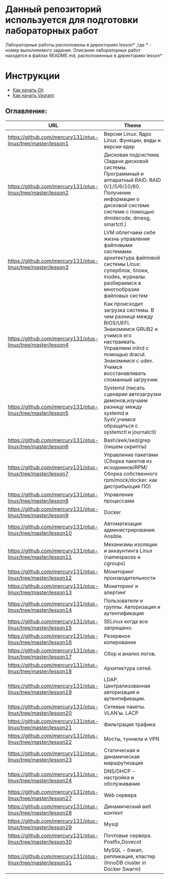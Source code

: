 # Данный репозиторий используется для подготовки лабораторных работ

Лабораторные работы расположены в директориях lesson* ,где * - номер выполняемого задания. 
Описание лабораторных работ находятся в файлах README.md, расположенных в директориях lesson*
# Инструкции

* [Как начать Git](git_quick_start.md)
* [Как начать Vagrant](vagrant_quick_start.md)

## Оглавление:

| URL   														|      Theme      																																																|
|---------------------------------------------------------------|---------------------------------------------------------------------------------------------------------------------------------------------------------------------------------------------------------------|
| https://github.com/mercury131/otus-linux/tree/master/lesson1  | Версии Linux. Ядро Linux. Функции, виды и версии ядер 																																						|
| https://github.com/mercury131/otus-linux/tree/master/lesson2  | Дисковая подсистема (Задачи дисковой системы. Программный и аппаратный RAID. RAID 0/1/5/6/10/60. Получение информации о дисковой системе системе с помощью dmidecode, dmesg, smartctl.) 						|
| https://github.com/mercury131/otus-linux/tree/master/lesson3  | LVM  облегчаем себе жизнь управления файловыми системами. архитектура файловой системы Linux: суперблок, блоки, inodes, журналы. разбираемся в многообразии файловых систем 									| 
| https://github.com/mercury131/otus-linux/tree/master/lesson4  | Как происходит загрузка системы. В чем разница между BIOS/UEFI. Знакомимся GRUB2 и учимся его настраивать. Управляем initrd с помощью dracut. Знакомимся с udev. Учимся восстанавливать сломанный загрузчик 	|
| https://github.com/mercury131/otus-linux/tree/master/lesson5  | Systemd (писать сценарии автозагрузки демонов,изучаем разницу между systemd и SysV,учимся обращаться с systemctl и journalctl) 																				|
| https://github.com/mercury131/otus-linux/tree/master/lesson6  | Bash/awk/sed/grep (пишем скрипты) 																																											|
| https://github.com/mercury131/otus-linux/tree/master/lesson7  | Управление пакетами (Сборка пакетов из исходников/RPM/Сборка собственного rpm/mock/docker. как дистрибьюция ПО) 																								|
| https://github.com/mercury131/otus-linux/tree/master/lesson8  | Управление процессами 																																														|
| https://github.com/mercury131/otus-linux/tree/master/lesson9  | Docker 																																																		|
| https://github.com/mercury131/otus-linux/tree/master/lesson10 | Автоматизация администрирования. Ansible. 																																									|
| https://github.com/mercury131/otus-linux/tree/master/lesson11 | Механизмы изоляции и аккаунтинга Linux (namespaces и cgroups) 																																				|
| https://github.com/mercury131/otus-linux/tree/master/lesson12 | Мониторинг производительности 																																												| 
| https://github.com/mercury131/otus-linux/tree/master/lesson13 | Мониторинг и алертинг  																																														|
| https://github.com/mercury131/otus-linux/tree/master/lesson14 | Пользователи и группы. Авторизация и аутентификация  																																							|
| https://github.com/mercury131/otus-linux/tree/master/lesson15 | SELinux  когда все запрещено. 																																												|
| https://github.com/mercury131/otus-linux/tree/master/lesson16 | Резервное копирование 																																														|
| https://github.com/mercury131/otus-linux/tree/master/lesson17 | Сбор и анализ логов.  																																														|
| https://github.com/mercury131/otus-linux/tree/master/lesson18 | Архитектура сетей.  																																															|
| https://github.com/mercury131/otus-linux/tree/master/lesson19 | LDAP. Централизованная авторизация и аутентификация.  																																						|
| https://github.com/mercury131/otus-linux/tree/master/lesson20 | Сетевые пакеты. VLAN'ы. LACP
| https://github.com/mercury131/otus-linux/tree/master/lesson21 | Фильтрация трафика
| https://github.com/mercury131/otus-linux/tree/master/lesson22 | Мосты, туннели и VPN
| https://github.com/mercury131/otus-linux/tree/master/lesson23 | Статическая и динамическая маршрутизация
| https://github.com/mercury131/otus-linux/tree/master/lesson24 | DNS/DHCP - настройка и обслуживание
| https://github.com/mercury131/otus-linux/tree/master/lesson27 | Web сервера
| https://github.com/mercury131/otus-linux/tree/master/lesson28 | Динамический веб контент
| https://github.com/mercury131/otus-linux/tree/master/lesson29 | Mysql
| https://github.com/mercury131/otus-linux/tree/master/lesson30 | Почтовые сервера. Postfix,Dovecot
| https://github.com/mercury131/otus-linux/tree/master/lesson31 | MySQL - бэкап, репликация, кластер (InnoDB cluster in Docker Swarm)

